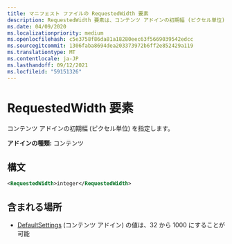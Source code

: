 ```yaml
---
title: マニフェスト ファイルの RequestedWidth 要素
description: RequestedWidth 要素は、コンテンツ アドインの初期幅 (ピクセル単位) を指定します。
ms.date: 04/09/2020
ms.localizationpriority: medium
ms.openlocfilehash: c5e3758f86da81a18280eec63f5669039542edcc
ms.sourcegitcommit: 1306faba8694dea203373972b6ff2e852429a119
ms.translationtype: MT
ms.contentlocale: ja-JP
ms.lasthandoff: 09/12/2021
ms.locfileid: "59151326"
---
```

# <a name="requestedwidth-element"></a>RequestedWidth 要素

コンテンツ アドインの初期幅 (ピクセル単位) を指定します。

**アドインの種類:** コンテンツ

## <a name="syntax"></a>構文

```XML
<RequestedWidth>integer</RequestedWidth>
```

## <a name="contained-in"></a>含まれる場所

- [DefaultSettings](defaultsettings.md) (コンテンツ アドイン) の値は、32 から 1000 にすることが可能
